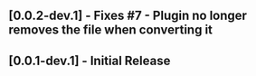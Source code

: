 ## [0.0.2-dev.1] - Fixes #7 - Plugin no longer removes the file when converting it
## [0.0.1-dev.1] - Initial Release
